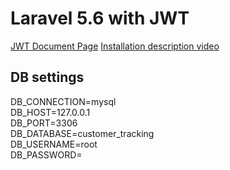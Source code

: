 # Laravel 5.6 with JWT

[JWT Document Page](http://jwt-auth.readthedocs.io/en/develop/laravel-installation)
[Installation description video](https://www.youtube.com/watch?v=l201RSQ7Ti4)

## DB settings
DB_CONNECTION=mysql <br>
DB_HOST=127.0.0.1 <br>
DB_PORT=3306 <br>
DB_DATABASE=customer_tracking <br>
DB_USERNAME=root <br>
DB_PASSWORD= <br>
